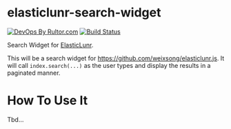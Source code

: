 # elasticlunr-search-widget

[![DevOps By Rultor.com](http://www.rultor.com/b/amihaiemil/elasticlunr-search-widget)](http://www.rultor.com/p/amihaiemil/elasticlunr-search-widget)
[![Build Status](https://travis-ci.org/amihaiemil/elasticlunr-search-widget.svg?branch=master)](https://travis-ci.org/amihaiemil/elasticlunr-search-widget)

Search Widget for [ElasticLunr](http://elasticlunr.com/).

This will be a search widget for https://github.com/weixsong/elasticlunr.js. It will call ``index.search(...)`` as the user types and display the results in a paginated manner.

# How To Use It

Tbd...
